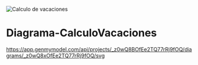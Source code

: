 ![Calculo de vacaciones](https://user-images.githubusercontent.com/109568863/184267577-ecb3b4fd-bd43-4d6e-9a35-990be8bf74dd.png)
# Diagrama-CalculoVacaciones
https://app.genmymodel.com/api/projects/_z0wQ8BOfEe2TQ77rRj9fOQ/diagrams/_z0wQ8xOfEe2TQ77rRj9fOQ/svg
